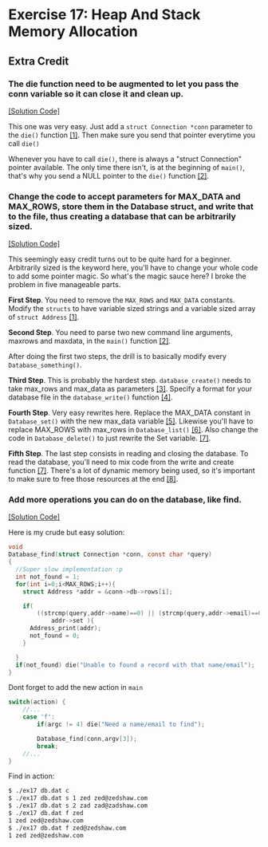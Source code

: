 # Exercise 17: Heap And Stack Memory Allocation

## Extra Credit
### The die function need to be augmented to let you pass the conn variable so it can close it and clean up.
[[Solution Code]](ex17_e1.c)

This one was very easy. Just add a `struct Connection *conn` parameter to the `die()` function [[1]](ex17_e1.c#L37). Then make sure you send that pointer everytime you call `die()`

Whenever you have to call `die()`, there is always a "struct Connection" pointer available. The only time there isn't, is at the beginning of `main()`, that's why you send a NULL pointer to the `die()` function [[2]](ex17_e1.c#L163).

### Change the code to accept parameters for MAX_DATA and MAX_ROWS, store them in the Database struct, and write that to the file, thus creating a database that can be arbitrarily sized.
[[Solution Code]](ex17_e2.c)

This seemingly easy credit turns out to be quite hard for a beginner. Arbitrarily sized is the keyword here, you'll have to change your whole code to add some pointer magic. So what's the magic sauce here? I broke the problem in five manageable parts.

**First Step**. You need to remove the `MAX_ROWS` and `MAX_DATA` constants. Modify the `structs` to have variable sized strings and a variable sized array of `struct Address` [[1]](ex17_e2.c#L7-L18). 

**Second Step**. You need to parse two new command line arguments, maxrows and maxdata, in the `main()` function [[2]](https://www.diffchecker.com/v8fp7fwj).

After doing the first two steps, the drill is to basically modify every `Database_something()`.

**Third Step**. This is probably the hardest step.  `database_create()` needs to take max_rows and max_data as parameters [[3]](ex17_e2.c#L155-L181). Specify a format for your database file in the `database_write()` function [[4]](ex17_e2.c#L119-L153).

**Fourth Step**. Very easy rewrites here. Replace  the MAX_DATA constant in `Database_set()` with the new max_data variable [[5]](https://github.com/eleloya/Learn-C-The-Hard-Way/commit/2c07813f833ff5520591a1b5e222f3cf40b18a82?diff=unified). Likewise you'll have to replace MAX_ROWS with max_rows in `Database_list()` [[6]](https://github.com/eleloya/Learn-C-The-Hard-Way/commit/331e4cb6bc047507c6658914c51bc55361d7ee10). Also change the code in `Database_delete()` to just rewrite the Set variable.  [[7]](https://github.com/eleloya/Learn-C-The-Hard-Way/commit/0f1e09fac57412be73d211a3a34a4894bbd2fc7e).

**Fifth Step**. The last step consists in reading and closing the database. To read the database, you'll need to mix code from the write and create function [[7]](https://github.com/eleloya/Learn-C-The-Hard-Way/commit/d1b6454935da2ab3b50e3bf9f1dd7cee148abd53). There's a lot of dynamic memory being used, so it's important to make sure to free those resources at the end [[8]](https://github.com/eleloya/Learn-C-The-Hard-Way/commit/9d7ee17a84d3c85a89abd3ed2598bc31516d0f48).

### Add more operations you can do on the database, like find.
[[Solution Code]](ex17_e3.c)

Here is my crude but easy solution:
```c
void
Database_find(struct Connection *conn, const char *query)
{
  //Super slow implementation :p
  int not_found = 1;
  for(int i=0;i<MAX_ROWS;i++){
    struct Address *addr = &conn->db->rows[i];

    if( 
        ((strcmp(query,addr->name)==0) || (strcmp(query,addr->email)==0)) && 
            addr->set ){
      Address_print(addr);
      not_found = 0;
    }

  }
  if(not_found) die("Unable to found a record with that name/email");
}
```
Dont forget to add the new action in `main`
```c
switch(action) {
    //...
    case 'f':
        if(argc != 4) die("Need a name/email to find");

        Database_find(conn,argv[3]);
        break;
    //...
}
```

Find in action:
```sh
$ ./ex17 db.dat c
$ ./ex17 db.dat s 1 zed zed@zedshaw.com
$ ./ex17 db.dat s 2 zad zad@zadshaw.com
$ ./ex17 db.dat f zed
1 zed zed@zedshaw.com
$ ./ex17 db.dat f zed@zedshaw.com
1 zed zed@zedshaw.com
```

